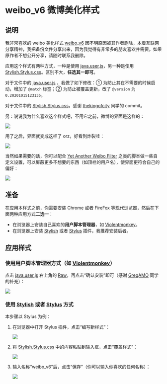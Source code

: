 # weibo_v6 微博美化样式

## 说明

我非常喜欢的 weibo 美化样式 [weibo_v6](https://userstyles.org/styles/106272/weibo-v6) 因不明原因被其作者删除，本着互联网分享精神，我把备份文件分享出来，因为我觉得有非常多的朋友喜欢并需要。如果原作者不想公开分享，请随时联系我删除。

应用这个样式有两种方式，一种是使用 [java.user.js](https://github.com/XIJINIAN/weibo_v6/blob/master/java.user.js)，另一种是使用 [Stylish.Stylus.css](https://github.com/XIJINIAN/weibo_v6/blob/master/Stylish.Stylus.css)。区别不大，**任选其一即可**。

对于文件中的 [java.user.js](https://github.com/XIJINIAN/weibo_v6/blob/master/java.user.js) ，我做了如下修改：① 为防止其在不需要的时候启动，增加了 `@match` 标签；② 为防止被覆盖更新，改了 `@version` 为 `0.20201015123135`。

对于文件中的 [Stylish.Stylus.css](https://github.com/XIJINIAN/weibo_v6/blob/master/Stylish.Stylus.css)，感谢 [thekingofcity](https://github.com/thekingofcity) 同学的 commit。

另：说说我为什么喜欢这个样式吧，不用它之前，微博的界面是这样的：

![](https://i.loli.net/2019/01/17/5c40474a4d4ee.png)

用了之后，界面就变成这样了 orz，好看到炸裂哇：

![](https://i.loli.net/2019/01/17/5c4047a0904e6.png)

当然如果需要的话，你可以配合 [Yet Another Weibo Filter](https://tiansh.github.io/yawf/zh-cn.html) 之类的脚本做一些自定义设置，可以屏蔽更多不想要的东西（如顶栏的用户名），使界面更符合自己的偏好：

![](https://i.loli.net/2019/01/17/5c4048a069b09.png)

## 准备

在应用本样式之前，你需要安装 Chrome 或者 FireFox 等现代浏览器，然后在下面两种应用方式**二选一**：

- 在浏览器上安装自己喜欢的**用户脚本管理器**，如 [Violentmonkey](https://violentmonkey.github.io/)。
- 在浏览器上安装 [Stylish](https://github.com/stylish-userstyles/stylish) 或者 [Stylus](https://github.com/openstyles/stylus) 插件，我推荐安装后者。

## 应用样式

### 使用用户脚本管理器方式（如  [Violentmonkey](https://violentmonkey.github.io/)）

点击  [java.user.js](https://github.com/XIJINIAN/weibo_v6/blob/master/java.user.js) 右上角的 [Raw](https://github.com/XIJINIAN/weibo_v6/raw/master/java.user.js)，再点击“确认安装”即可（感谢 [GregAMO](https://github.com/GregAMO) 同学的补充）：

![](https://i.loli.net/2019/01/19/5c42f00a7aa98.png)

### 使用 [Stylish](https://github.com/stylish-userstyles/stylish) 或者 [Stylus](https://github.com/openstyles/stylus) 方式

本步骤以 Stylus 为例：

1. 在浏览器中打开 Stylus 插件，点击“编写新样式”：

   ![](https://i.loli.net/2019/01/19/5c42f1d30d8b1.png)

2. 将 [Stylish.Stylus.css](https://github.com/XIJINIAN/weibo_v6/blob/master/Stylish.Stylus.css) 中的内容粘贴到输入框，点击“覆盖样式”：

   ![](https://i.loli.net/2019/01/19/5c42f2ba2594f.png)

3. 输入名称“weibo_v6”后，点击“保存”（你可以输入你喜欢的任何名称）：

   ![](https://i.loli.net/2019/01/19/5c42f38e982ef.png)

   